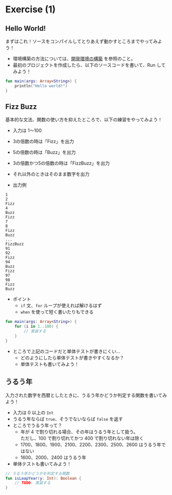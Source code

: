 # Exercise (1)

## Hello World!

まずはこれ！ソースをコンパイルしてとりあえず動かすところまでやってみよう！

* 環境構築の方法については、[開発環境の構築](./development_environment.md) を参照のこと。
* 最初のプロジェクトを作成したら、以下のソースコードを書いて、Run してみよう！

```kotlin
fun main(args: Array<String>) {
    println("Hello world!")
}
```

## Fizz Buzz

基本的な文法、関数の使い方を抑えたところで、以下の練習をやってみよう！

* 入力は 1〜100
* 3の倍数の時は「Fizz」を出力
* 5の倍数の時は「Buzz」を出力
* 3の倍数かつ5の倍数の時は「FizzBuzz」を出力
* それ以外のときはそのまま数字を出力

* 出力例

```
1
2
Fizz
4
Buzz
Fizz
7
8
Fizz
Buzz
...
FizzBuzz
91
92
Fizz
94
Buzz
Fizz
97
98
Fizz
Buzz
```

* ポイント
  * `if` 文、`for` ループが使えれば解けるはず
  * `when` を使って短く書いたりもできる

```kotlin
fun main(args: Array<String>) {
    for (i in 1..100) {
        // 実装する
    }
}
```

* ところで上記のコードだと単体テストが書きにくい...
  * どのようにしたら単体テストが書きやすくなるか？
  * 単体テストも書いてみよう！

## うるう年

入力された数字を西暦としたときに、うるう年かどうか判定する関数を書いてみよう！

* 入力は 0 以上の `Int`
* うるう年ならば `true`、そうでないならば `false` を返す
* ところでうるう年って？
  * 年が 4 で割り切れる場合、その年はうるう年として扱う。  
  ただし、100 で割り切れてかつ 400 で割り切れない年は除く
  * 1700、1800、1900、2100、2200、2300、2500、2600 はうるう年ではない
  * 1600、2000、2400 はうるう年
* 単体テストも書いてみよう！

```kotlin
// うるう年かどうかを判定する関数
fun isLeapYear(y: Int): Boolean {
    // TODO: 実装する
}
```

